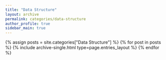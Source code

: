 ```yaml
---
title: "Data Structure"
layout: archive
permalink: categories/data-structure
author_profile: true
sidebar_main: true
---
```



{% assign posts = site.categories["Data Structure"] %}
{% for post in posts %} {% include archive-single.html type=page.entries_layout %} {% endfor %}